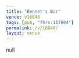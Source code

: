 ```yaml
---
title: "Bennet's Bar"
venue: v16848
tags: [pub, "fhrs:117804"]
permalink: /v/16848/
layout: venue
---
```

null